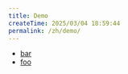 ```yaml
---
title: Demo
createTime: 2025/03/04 18:59:44
permalink: /zh/demo/
---
```


- [bar](./bar.md)
- [foo](./foo.md)
